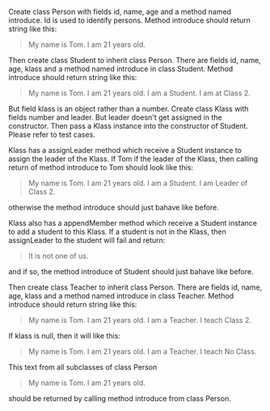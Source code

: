 Create class Person with fields id, name, age and a method named introduce. Id is used to identify persons.
Method introduce should return string like this:

>My name is Tom. I am 21 years old.

Then create class Student to inherit class Person. There are fields id, name, age, klass and a method named introduce in class Student. Method introduce should return string like this:

>My name is Tom. I am 21 years old. I am a Student. I am at Class 2.

But field klass is an object rather than a number. Create class Klass with fields number and leader. But leader doesn't get assigned in the constructor. Then pass a Klass instance into the constructor of Student. Please refer to test cases.

Klass has a assignLeader method which receive a Student instance to assign the leader of the Klass. If Tom if the leader of the Klass, then calling return of method introduce to Tom should look like this:

>My name is Tom. I am 21 years old. I am a Student. I am Leader of Class 2.

otherwise the method introduce should just bahave like before.

Klass also has a appendMember method which receive a Student instance to add a  student to this Klass.
If a student is not in the Klass, then assignLeader to the student will fail and return:

>It is not one of us.

and if so, the method introduce of Student should just bahave like before.

Then create class Teacher to inherit class Person. There are fields id, name, age, klass and a method named introduce in class Teacher. Method introduce should return string like this:

>My name is Tom. I am 21 years old. I am a Teacher. I teach Class 2.

If klass is null, then it will like this:

>My name is Tom. I am 21 years old. I am a Teacher. I teach No Class.

This text from all subclasses of class Person

>My name is Tom. I am 21 years old.

should be returned by calling method introduce from class Person.
